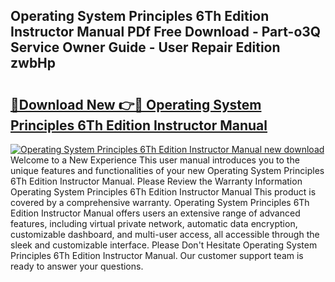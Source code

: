 ## Operating System Principles 6Th Edition Instructor Manual PDf Free Download - Part-o3Q Service Owner Guide - User Repair Edition zwbHp

# <h2><a href="http://bc81117.oget.top/?id=Operating+System+Principles+6Th+Edition+Instructor+Manual">🔗Download New 👉🔴 Operating System Principles 6Th Edition Instructor Manual</a></h2>

[![Operating System Principles 6Th Edition Instructor Manual new download](https://i.imgur.com/5g1atiW.png)](http://bc81117.oget.top/?id=Operating+System+Principles+6Th+Edition+Instructor+Manual)
Welcome to a New Experience This user manual introduces you to the unique features and functionalities of your new Operating System Principles 6Th Edition Instructor Manual. Please Review the Warranty Information Operating System Principles 6Th Edition Instructor Manual This product is covered by a comprehensive warranty. Operating System Principles 6Th Edition Instructor Manual offers users an extensive range of advanced features, including virtual private network, automatic data encryption, customizable dashboard, and multi-user access, all accessible through the sleek and customizable interface. Please Don't Hesitate Operating System Principles 6Th Edition Instructor Manual. Our customer support team is ready to answer your questions.
